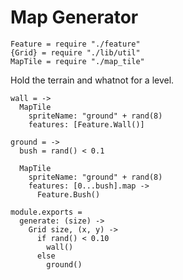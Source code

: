 Map Generator
=============

    Feature = require "./feature"
    {Grid} = require "./lib/util"
    MapTile = require "./map_tile"

Hold the terrain and whatnot for a level.

    wall = ->
      MapTile
        spriteName: "ground" + rand(8)
        features: [Feature.Wall()]

    ground = ->
      bush = rand() < 0.1

      MapTile
        spriteName: "ground" + rand(8)
        features: [0...bush].map ->
          Feature.Bush()

    module.exports =
      generate: (size) ->
        Grid size, (x, y) ->
          if rand() < 0.10
            wall()
          else
            ground()
